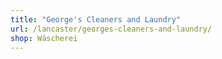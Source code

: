 ```yaml
---
title: "George's Cleaners and Laundry"
url: /lancaster/georges-cleaners-and-laundry/
shop: Wäscherei
---
```


